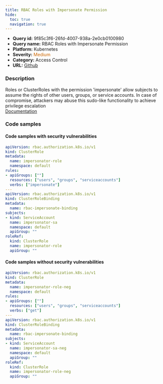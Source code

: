 ```yaml
---
title: RBAC Roles with Impersonate Permission
hide:
  toc: true
  navigation: true
---
```


<style>
  .highlight .hll {
    background-color: #ff171742;
  }
  .md-content {
    max-width: 1100px;
    margin: 0 auto;
  }
</style>

-   **Query id:** 9f85c3f6-26fd-4007-938a-2e0cb0100980
-   **Query name:** RBAC Roles with Impersonate Permission
-   **Platform:** Kubernetes
-   **Severity:** <span style="color:#C60">Medium</span>
-   **Category:** Access Control
-   **URL:** [Github](https://github.com/Checkmarx/kics/tree/master/assets/queries/k8s/rbac_roles_with_impersonate_permission)

### Description
Roles or ClusterRoles with the permission 'impersonate' allow subjects to assume the rights of other users, groups, or service accounts. In case of compromise, attackers may abuse this sudo-like functionality to achieve privilege escalation<br>
[Documentation](https://kubernetes.io/docs/reference/access-authn-authz/authentication/#user-impersonation)

### Code samples
#### Code samples with security vulnerabilities
```yaml title="Postitive test num. 1 - yaml file" hl_lines="9"
apiVersion: rbac.authorization.k8s.io/v1
kind: ClusterRole
metadata:
  name: impersonator-role
  namespace: default
rules:
- apiGroups: [""]
  resources: ["users", "groups", "serviceaccounts"]
  verbs: ["impersonate"]
---
apiVersion: rbac.authorization.k8s.io/v1
kind: ClusterRoleBinding
metadata:
  name: rbac-impersonate-binding
subjects:
- kind: ServiceAccount
  name: impersonator-sa
  namespace: default
  apiGroup: ""
roleRef:
  kind: ClusterRole
  name: impersonator-role
  apiGroup: ""

```


#### Code samples without security vulnerabilities
```yaml title="Negative test num. 1 - yaml file"
apiVersion: rbac.authorization.k8s.io/v1
kind: ClusterRole
metadata:
  name: impersonator-role-neg
  namespace: default
rules:
- apiGroups: [""]
  resources: ["users", "groups", "serviceaccounts"]
  verbs: ["get"]
---
apiVersion: rbac.authorization.k8s.io/v1
kind: ClusterRoleBinding
metadata:
  name: rbac-impersonate-binding
subjects:
- kind: ServiceAccount
  name: impersonator-sa-neg
  namespace: default
  apiGroup: ""
roleRef:
  kind: ClusterRole
  name: impersonator-role-neg
  apiGroup: ""

```

